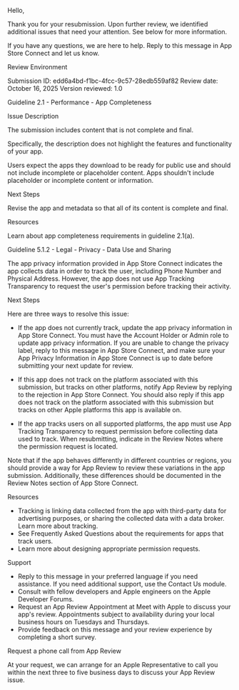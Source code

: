 Hello,

Thank you for your resubmission. Upon further review, we identified additional issues that need your attention. See below for more information.

If you have any questions, we are here to help. Reply to this message in App Store Connect and let us know.


Review Environment

Submission ID: edd6a4bd-f1bc-4fcc-9c57-28edb559af82
Review date: October 16, 2025
Version reviewed: 1.0


Guideline 2.1 - Performance - App Completeness


Issue Description

The submission includes content that is not complete and final. 

Specifically, the description does not highlight the features and functionality of your app.

Users expect the apps they download to be ready for public use and should not include incomplete or placeholder content. Apps shouldn't include placeholder or incomplete content or information.

Next Steps

Revise the app and metadata so that all of its content is complete and final.

Resources 

Learn about app completeness requirements in guideline 2.1(a).



Guideline 5.1.2 - Legal - Privacy - Data Use and Sharing


The app privacy information provided in App Store Connect indicates the app collects data in order to track the user, including Phone Number and Physical Address. However, the app does not use App Tracking Transparency to request the user's permission before tracking their activity.

Next Steps

Here are three ways to resolve this issue:

- If the app does not currently track, update the app privacy information in App Store Connect. You must have the Account Holder or Admin role to update app privacy information. If you are unable to change the privacy label, reply to this message in App Store Connect, and make sure your App Privacy Information in App Store Connect is up to date before submitting your next update for review.

- If this app does not track on the platform associated with this submission, but tracks on other platforms, notify App Review by replying to the rejection in App Store Connect. You should also reply if this app does not track on the platform associated with this submission but tracks on other Apple platforms this app is available on.

- If the app tracks users on all supported platforms, the app must use App Tracking Transparency to request permission before collecting data used to track. When resubmitting, indicate in the Review Notes where the permission request is located.

Note that if the app behaves differently in different countries or regions, you should provide a way for App Review to review these variations in the app submission. Additionally, these differences should be documented in the Review Notes section of App Store Connect.

Resources

- Tracking is linking data collected from the app with third-party data for advertising purposes, or sharing the collected data with a data broker. Learn more about tracking. 
- See Frequently Asked Questions about the requirements for apps that track users.
- Learn more about designing appropriate permission requests.

Support

- Reply to this message in your preferred language if you need assistance. If you need additional support, use the Contact Us module.
- Consult with fellow developers and Apple engineers on the Apple Developer Forums.
- Request an App Review Appointment at Meet with Apple to discuss your app's review. Appointments subject to availability during your local business hours on Tuesdays and Thursdays.
- Provide feedback on this message and your review experience by completing a short survey.

Request a phone call from App Review

At your request, we can arrange for an Apple Representative to call you within the next three to five business days to discuss your App Review issue.